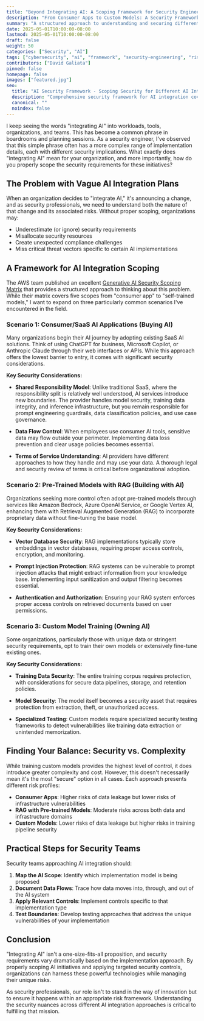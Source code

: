 ```yaml
---
title: "Beyond Integrating AI: A Scoping Framework for Security Engineers"
description: "From Consumer Apps to Custom Models: A Security Framework for AI Integration"
summary: "A structured approach to understanding and securing different AI integration scenarios, from consumer SaaS applications to custom model training."
date: 2025-05-01T10:00:00-08:00
lastmod: 2025-05-01T10:00:00-08:00
draft: false
weight: 50
categories: ["Security", "AI"]
tags: ["cybersecurity", "ai", "framework", "security-engineering", "risk-management", "aws"]
contributors: ["David Galiata"]
pinned: false
homepage: false
images: ["featured.jpg"]
seo:
  title: "AI Security Framework - Scoping Security for Different AI Integration Models"
  description: "Comprehensive security framework for AI integration covering consumer apps, RAG implementations, and custom model training. Essential guide for security engineers."
  canonical: ""
  noindex: false
---
```


I keep seeing the words "integrating AI" into workloads, tools, organizations, and teams. This has become a common phrase in boardrooms and planning sessions. As a security engineer, I've observed that this simple phrase often has a more complex range of implementation details, each with different security implications. What exactly does "integrating AI" mean for your organization, and more importantly, how do you properly scope the security requirements for these initiatives?

## The Problem with Vague AI Integration Plans

When an organization decides to "integrate AI," it's announcing a change, and as security professionals, we need to understand both the nature of that change and its associated risks. Without proper scoping, organizations may:

- Underestimate (or ignore) security requirements
- Misallocate security resources
- Create unexpected compliance challenges
- Miss critical threat vectors specific to certain AI implementations

## A Framework for AI Integration Scoping

The AWS team published an excellent [Generative AI Security Scoping Matrix](https://aws.amazon.com/blogs/security/securing-generative-ai-an-introduction-to-the-generative-ai-security-scoping-matrix/) that provides a structured approach to thinking about this problem. While their matrix covers five scopes from "consumer app" to "self-trained models," I want to expand on three particularly common scenarios I've encountered in the field.

### Scenario 1: Consumer/SaaS AI Applications (Buying AI)

Many organizations begin their AI journey by adopting existing SaaS AI solutions. Think of using ChatGPT for business, Microsoft Copilot, or Anthropic Claude through their web interfaces or APIs. While this approach offers the lowest barrier to entry, it comes with significant security considerations.

**Key Security Considerations:**

- **Shared Responsibility Model**: Unlike traditional SaaS, where the responsibility split is relatively well understood, AI services introduce new boundaries. The provider handles model security, training data integrity, and inference infrastructure, but you remain responsible for prompt engineering guardrails, data classification policies, and use case governance.

- **Data Flow Control**: When employees use consumer AI tools, sensitive data may flow outside your perimeter. Implementing data loss prevention and clear usage policies becomes essential.

- **Terms of Service Understanding**: AI providers have different approaches to how they handle and may use your data. A thorough legal and security review of terms is critical before organizational adoption.

### Scenario 2: Pre-Trained Models with RAG (Building with AI)

Organizations seeking more control often adopt pre-trained models through services like Amazon Bedrock, Azure OpenAI Service, or Google Vertex AI, enhancing them with Retrieval Augmented Generation (RAG) to incorporate proprietary data without fine-tuning the base model.

**Key Security Considerations:**

- **Vector Database Security**: RAG implementations typically store embeddings in vector databases, requiring proper access controls, encryption, and monitoring.

- **Prompt Injection Protection**: RAG systems can be vulnerable to prompt injection attacks that might extract information from your knowledge base. Implementing input sanitization and output filtering becomes essential.

- **Authentication and Authorization**: Ensuring your RAG system enforces proper access controls on retrieved documents based on user permissions.

### Scenario 3: Custom Model Training (Owning AI)

Some organizations, particularly those with unique data or stringent security requirements, opt to train their own models or extensively fine-tune existing ones.

**Key Security Considerations:**

- **Training Data Security**: The entire training corpus requires protection, with considerations for secure data pipelines, storage, and retention policies.

- **Model Security**: The model itself becomes a security asset that requires protection from extraction, theft, or unauthorized access.

- **Specialized Testing**: Custom models require specialized security testing frameworks to detect vulnerabilities like training data extraction or unintended memorization.

## Finding Your Balance: Security vs. Complexity

While training custom models provides the highest level of control, it does introduce greater complexity and cost. However, this doesn't necessarily mean it's the most "secure" option in all cases. Each approach presents different risk profiles:

- **Consumer Apps**: Higher risks of data leakage but lower risks of infrastructure vulnerabilities
- **RAG with Pre-trained Models**: Moderate risks across both data and infrastructure domains
- **Custom Models**: Lower risks of data leakage but higher risks in training pipeline security

## Practical Steps for Security Teams

Security teams approaching AI integration should:

1. **Map the AI Scope**: Identify which implementation model is being proposed
2. **Document Data Flows**: Trace how data moves into, through, and out of the AI system
3. **Apply Relevant Controls**: Implement controls specific to that implementation type
4. **Test Boundaries**: Develop testing approaches that address the unique vulnerabilities of your implementation

## Conclusion

"Integrating AI" isn't a one-size-fits-all proposition, and security requirements vary dramatically based on the implementation approach. By properly scoping AI initiatives and applying targeted security controls, organizations can harness these powerful technologies while managing their unique risks.

As security professionals, our role isn't to stand in the way of innovation but to ensure it happens within an appropriate risk framework. Understanding the security nuances across different AI integration approaches is critical to fulfilling that mission.
